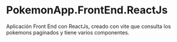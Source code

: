 # PokemonApp.FrontEnd.ReactJs
Aplicación Front End con ReactJs, creado con vite que consulta los pokemons paginados y tiene varios componentes.
